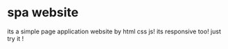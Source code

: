 # spa website
its a simple page application website by html css js!
its responsive too!
just try it !
